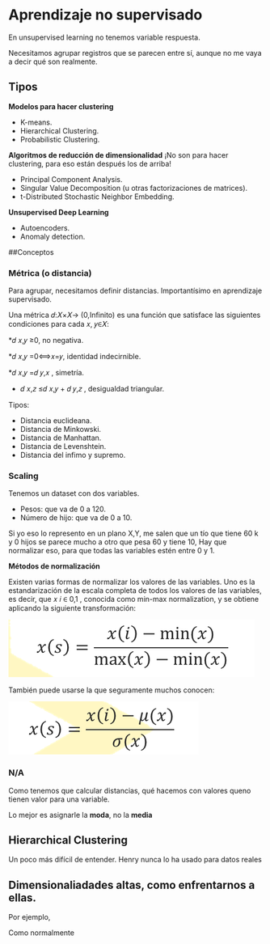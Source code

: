 # Aprendizaje no supervisado

En unsupervised learning no tenemos variable respuesta.

Necesitamos agrupar registros que se parecen entre sí, aunque no me vaya a decir qué son realmente. 

## Tipos
**Modelos para hacer clustering**

* K-means.
* Hierarchical Clustering.
* Probabilistic Clustering.

**Algoritmos de reducción de dimensionalidad**
¡No son para hacer clustering, para eso están después los de arriba!
* Principal Component Analysis.
* Singular Value Decomposition (u otras factorizaciones de matrices).
* t-Distributed Stochastic Neighbor Embedding. 

**Unsupervised Deep Learning**

* Autoencoders.
* Anomaly detection.


##Conceptos 

### Métrica (o distancia)

Para agrupar, necesitamos definir distancias. Importantísimo en aprendizaje supervisado. 

Una métrica 𝑑:𝑋×𝑋→ (0,Infinito)  es una función que satisface las siguientes condiciones para cada 𝑥, 𝑦∈𝑋:

*𝑑 𝑥,𝑦 ≥0, no negativa.

*𝑑 𝑥,𝑦 =0⟺𝑥=𝑦, identidad indecirnible.

*𝑑 𝑥,𝑦 =𝑑 𝑦,𝑥 , simetría.

* 𝑑 𝑥,𝑧 ≤𝑑 𝑥,𝑦 + 𝑑 𝑦,𝑧 , desigualdad triangular.

Tipos:

* Distancia euclideana.
* Distancia de Minkowski.
* Distancia de Manhattan.
* Distancia de Levenshtein.
* Distancia del infimo y supremo.

### Scaling

Tenemos un dataset con dos variables.

- Pesos: que va de 0 a 120. 
- Número de hijo: que va de 0 a 10. 

Si yo eso lo represento en un plano X,Y, me salen que un tío que tiene 60 k y 0 hijos se parece mucho a otro que pesa 60 y tiene 10, Hay que normalizar eso, para que todas las variables estén entre 0 y 1. 

**Métodos de normalización**

Existen varias formas de normalizar los valores de las variables. Uno es la estandarización de la escala completa de todos los valores de las variables, es decir, que  𝑥 𝑖 ∈ 0,1 , conocida como min-max normalization, y se obtiene aplicando la siguiente transformación:

![f1](media/formula1.PNG) 

También puede usarse la que seguramente muchos conocen:

![f1](media/formula2.PNG) 

### N/A

Como tenemos que calcular distancias, qué hacemos con valores queno tienen valor para una variable. 

Lo mejor es asignarle la **moda**, no la **media**


## Hierarchical Clustering

Un poco más difícil de entender. Henry nunca lo ha usado para datos reales

## Dimensionaliadades altas, como enfrentarnos a ellas. 

Por ejemplo, 


Como normalmente 



